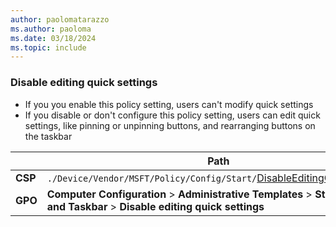 ```yaml
---
author: paolomatarazzo
ms.author: paoloma
ms.date: 03/18/2024
ms.topic: include
---
```


### Disable editing quick settings

- If you you enable this policy setting, users can't modify quick settings
- If you disable or don't configure this policy setting, users can edit quick settings, like pinning or unpinning buttons, and rearranging buttons on the taskbar

|  | Path |
|--|--|
| **CSP** | `./Device/Vendor/MSFT/Policy/Config/Start/`[DisableEditingQuickSettings](/windows/client-management/mdm/policy-csp-start#disableeditingquicksettings)|
| **GPO** | **Computer Configuration** > **Administrative Templates** > **Start Menu and Taskbar** > **Disable editing quick settings** |

